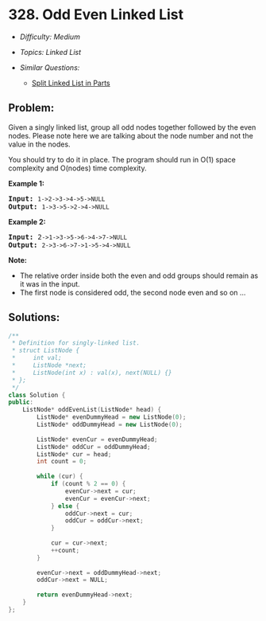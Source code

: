 # 328. Odd Even Linked List

* *Difficulty: Medium*

* *Topics: Linked List*

* *Similar Questions:*

  * [Split Linked List in Parts](split-linked-list-in-parts.md)

## Problem:

<p>Given a singly linked list, group all odd nodes together followed by the even nodes. Please note here we are talking about the node number and not the value in the nodes.</p>

<p>You should try to do it in place. The program should run in O(1) space complexity and O(nodes) time complexity.</p>

<p><b>Example 1:</b></p>

<pre>
<strong>Input: </strong><code>1-&gt;2-&gt;3-&gt;4-&gt;5-&gt;NULL</code>
<strong>Output: </strong><code>1-&gt;3-&gt;5-&gt;2-&gt;4-&gt;NULL</code>
</pre>

<p><b>Example 2:</b></p>

<pre>
<strong>Input: </strong>2<code>-&gt;1-&gt;3-&gt;5-&gt;6-&gt;4-&gt;7-&gt;NULL</code>
<strong>Output: </strong><code>2-&gt;3-&gt;6-&gt;7-&gt;1-&gt;5-&gt;4-&gt;NULL</code>
</pre>

<p><b>Note:</b></p>

<ul>
	<li>The relative order inside both the even and odd groups should remain as it was in the input.</li>
	<li>The first node is considered odd, the second node even and so on ...</li>
</ul>

## Solutions:

```c++
/**
 * Definition for singly-linked list.
 * struct ListNode {
 *     int val;
 *     ListNode *next;
 *     ListNode(int x) : val(x), next(NULL) {}
 * };
 */
class Solution {
public:
    ListNode* oddEvenList(ListNode* head) {
        ListNode* evenDummyHead = new ListNode(0);
        ListNode* oddDummyHead = new ListNode(0);
        
        ListNode* evenCur = evenDummyHead;
        ListNode* oddCur = oddDummyHead;
        ListNode* cur = head;
        int count = 0;
        
        while (cur) {
            if (count % 2 == 0) {
                evenCur->next = cur;
                evenCur = evenCur->next;
            } else {
                oddCur->next = cur;
                oddCur = oddCur->next;
            }
            
            cur = cur->next;
            ++count;
        }
        
        evenCur->next = oddDummyHead->next;
        oddCur->next = NULL;
        
        return evenDummyHead->next;
    }
};
```
